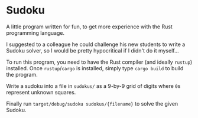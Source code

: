 # Sudoku

A little program written for fun, to get more experience with the Rust programming language. 

I suggested to a colleague he could challenge his new students to write a Sudoku solver, so I would be pretty hypocritical if I didn't do it myself...

To run this program, you need to have the Rust compiler (and ideally `rustup`) installed. Once `rustup`/`cargo` is installed, simply type `cargo build` to build the program. 

Write a sudoku into a file in `sudokus/` as a 9-by-9 grid of digits where `0`s represent unknown squares. 

Finally run `target/debug/sudoku sudokus/{filename}` to solve the given Sudoku.
